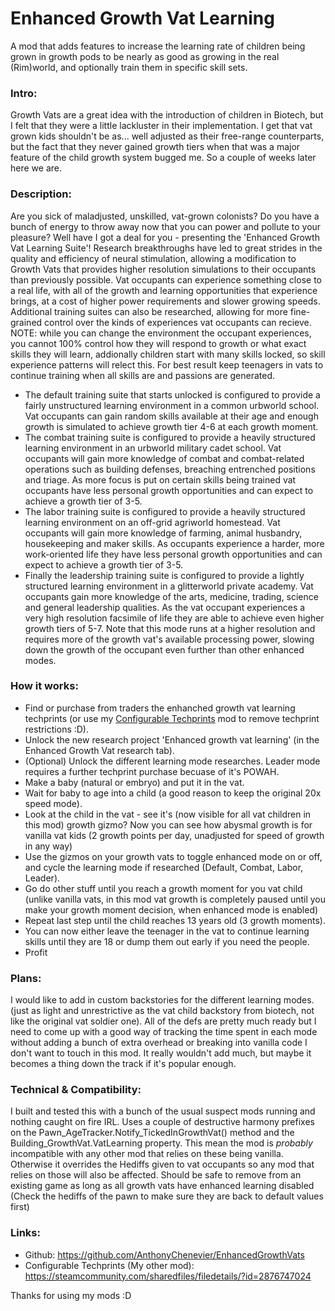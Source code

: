 # Enhanced Growth Vat Learning
A mod that adds features to increase the learning rate of children being grown in growth pods to be nearly as good as growing in the real (Rim)world, and optionally train them in specific skill sets.
### Intro:
Growth Vats are a great idea with the introduction of children in Biotech, but I felt that they were a little lackluster in their implementation. I get that vat grown kids shouldn't be as... well adjusted as their free-range counterparts, but the fact that they never gained growth tiers when that was a major feature of the child growth system bugged me. So a couple of weeks later here we are.    

### Description:
Are you sick of maladjusted, unskilled, vat-grown colonists?
Do you have a bunch of energy to throw away now that you can power and pollute to your pleasure?
Well have I got a deal for you - presenting the 'Enhanced Growth Vat Learning Suite'!
Research breakthroughs have led to great strides in the quality and efficiency of neural stimulation, allowing a modification to Growth Vats that provides higher resolution simulations to their occupants than previously possible.
Vat occupants can experience something close to a real life, with all of the growth and learning opportunities that experience brings, at a cost of higher power requirements and slower growing speeds.
Additional training suites can also be researched, allowing for more fine-grained control over the kinds of experiences vat occupants can recieve. NOTE: while you can change the environment the occupant experiences, you cannot 100% control how they will respond to growth or what exact skills they will learn, addionally children start with many skills locked, so skill experience patterns will relect this. For best result keep teenagers in vats to continue training when all skills are and passions are generated.

- The default training suite that starts unlocked is configured to provide a fairly unstructured learning environment in a common urbworld school. Vat occupants can gain random skills available at their age and enough growth is simulated to achieve growth tier 4-6 at each growth moment.
- The combat training suite is configured to provide a heavily structured learning environment in an urbworld military cadet school. Vat occupants will gain more knowledge of combat and combat-related operations such as building defenses, breaching entrenched positions and triage. As more focus is put on certain skills being trained vat occupants have less personal growth opportunities and can expect to achieve a growth tier of 3-5.
- The labor training suite is configured to provide a heavily structured learning environment on an off-grid agriworld homestead. Vat occupants will gain more knowledge of farming, animal husbandry, housekeeping and maker skills. As occupants experience a harder, more work-oriented life they have less personal growth opportunities and can expect to achieve a growth tier of 3-5.
- Finally the leadership training suite is configured to provide a lightly structured learning environment in a glitterworld private academy. Vat occupants gain more knowledge of the arts, medicine, trading, science and general leadership qualities. As the vat occupant experiences a very high resolution facsimile of life they are able to achieve even higher growth tiers of 5-7. Note that this mode runs at a higher resolution and requires more of the growth vat's available processing power, slowing down the growth of the occupant even further than other enhanced modes. 

### How it works:
- Find or purchase from traders the enhanched growth vat learning techprints (or use my <a href="https://steamcommunity.com/sharedfiles/filedetails/?id=2876747024">Configurable Techprints</a> mod to remove techprint restrictions :D).
- Unlock the new research project 'Enhanced growth vat learning' (in the Enhanced Growth Vat research tab).
- (Optional) Unlock the different learning mode researches. Leader mode requires a further techprint purchase becuase of it's POWAH.
- Make a baby (natural or embryo) and put it in the vat.
- Wait for baby to age into a child (a good reason to keep the original 20x speed mode).
- Look at the child in the vat - see it's (now visible for all vat children in this mod) growth gizmo? Now you can see how abysmal growth is for vanilla vat kids (2 growth points per day, unadjusted for speed of growth in any way)
- Use the gizmos on your growth vats to toggle enhanced mode on or off, and cycle the learning mode if researched (Default, Combat, Labor, Leader).
- Go do other stuff until you reach a growth moment for you vat child (unlike vanilla vats, in this mod vat growth is completely paused until you make your growth moment decision, when enhanced mode is enabled)
- Repeat last step until the child reaches 13 years old (3 growth moments).
- You can now either leave the teenager in the vat to continue learning skills until they are 18 or dump them out early if you need the people.
- Profit

### Plans:
I would like to add in custom backstories for the different learning modes. (just as light and unrestrictive as the vat child backstory from biotech, not like the original vat soldier one). All of the defs are pretty much ready but I need to come up with a good way of tracking the time spent in each mode without adding a bunch of extra overhead or breaking into vanilla code I don't want to touch in this mod. It really wouldn't add much, but maybe it becomes a thing down the track if it's popular enough.

### Technical & Compatibility:
I built and tested this with a bunch of the usual suspect mods running and nothing caught on fire IRL. 
Uses a couple of destructive harmony prefixes on the Pawn_AgeTracker.Notify_TickedInGrowthVat() method and the Building_GrowthVat.VatLearning property. This mean the mod is *probably* incompatible with any other mod that relies on these being vanilla.
Otherwise it overrides the Hediffs given to vat occupants so any mod that relies on those will also be affected. 
Should be safe to remove from an existing game as long as all growth vats have enhanced learning disabled (Check the hediffs of the pawn to make sure they are back to default values first)

### Links:
- Github: https://github.com/AnthonyChenevier/EnhancedGrowthVats
- Configurable Techprints (My other mod): https://steamcommunity.com/sharedfiles/filedetails/?id=2876747024

Thanks for using my mods :D